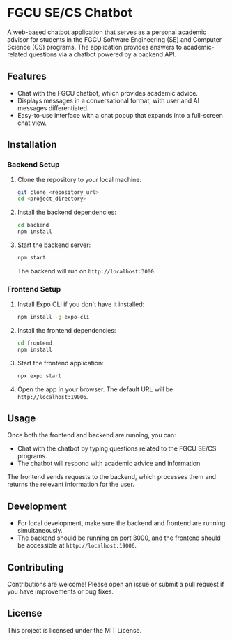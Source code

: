 # FGCU SE/CS Chatbot

A web-based chatbot application that serves as a personal academic advisor for students in the FGCU Software Engineering (SE) and Computer Science (CS) programs. The application provides answers to academic-related questions via a chatbot powered by a backend API.

## Features

- Chat with the FGCU chatbot, which provides academic advice.
- Displays messages in a conversational format, with user and AI messages differentiated.
- Easy-to-use interface with a chat popup that expands into a full-screen chat view.

## Installation

### Backend Setup

1. Clone the repository to your local machine:
   ```bash
   git clone <repository_url>
   cd <project_directory>
   ```

2. Install the backend dependencies:
   ```bash
   cd backend
   npm install
   ```

3. Start the backend server:
   ```bash
   npm start
   ```
   The backend will run on `http://localhost:3000`.

### Frontend Setup

1. Install Expo CLI if you don't have it installed:
   ```bash
   npm install -g expo-cli
   ```

2. Install the frontend dependencies:
   ```bash
   cd frontend
   npm install
   ```

3. Start the frontend application:
   ```bash
   npx expo start
   ```

4. Open the app in your browser. The default URL will be `http://localhost:19006`.

## Usage

Once both the frontend and backend are running, you can:

- Chat with the chatbot by typing questions related to the FGCU SE/CS programs.
- The chatbot will respond with academic advice and information.
  
The frontend sends requests to the backend, which processes them and returns the relevant information for the user.

## Development

- For local development, make sure the backend and frontend are running simultaneously.
- The backend should be running on port 3000, and the frontend should be accessible at `http://localhost:19006`.

## Contributing

Contributions are welcome! Please open an issue or submit a pull request if you have improvements or bug fixes.

## License

This project is licensed under the MIT License.
